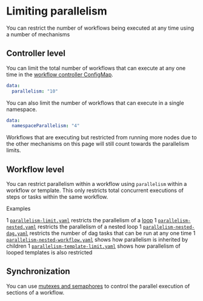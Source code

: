 # Limiting parallelism

You can restrict the number of workflows being executed at any time using a number of mechanisms

## Controller level

You can limit the total number of workflows that can execute at any one time in the [workflow controller ConfigMap](./workflow-controller-configmap.yaml).

```yaml
data:
  parallelism: "10"
```

You can also limit the number of workflows that can execute in a single namespace.

```yaml
data:
  namespaceParallelism: "4"
```

Workflows that are executing but restricted from running more nodes due to the other mechanisms on this page will still count towards the parallelism limits.

## Workflow level

You can restrict parallelism within a workflow using `parallelism` within a workflow or template.
This only restricts total concurrent executions of steps or tasks within the same workflow.

Examples

1 [`parallelism-limit.yaml`](https://github.com/argoproj/argo-workflows/blob/main/examples/parallelism-limit.yaml) restricts the parallelism of a [loop](./walk-through/loops.md)
1 [`parallelism-nested.yaml`](https://github.com/argoproj/argo-workflows/blob/main/examples/parallelism-nested.yaml) restricts the parallelism of a nested loop
1 [`parallelism-nested-dag.yaml`](https://github.com/argoproj/argo-workflows/blob/main/examples/parallelism-nested-dag.yaml) restricts the number of dag tasks that can be run at any one time
1 [`parallelism-nested-workflow.yaml`](https://github.com/argoproj/argo-workflows/blob/main/examples/parallelism-nested-workflow.yaml) shows how parallelism is inherited by children
1 [`parallelism-template-limit.yaml`](https://github.com/argoproj/argo-workflows/blob/main/examples/parallelism-template-limit.yaml) shows how parallelism of looped templates is also restricted

## Synchronization

You can use [mutexes and semaphores](./synchronization.md) to control the parallel execution of sections of a workflow.
